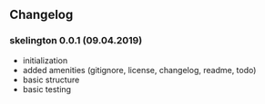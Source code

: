 ## Changelog

### skelington 0.0.1 (09.04.2019)

- initialization
- added amenities (gitignore, license, changelog, readme, todo)
- basic structure
- basic testing
